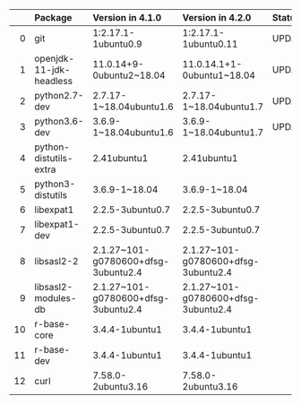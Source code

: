 <!-- markdown-link-check-disable -->

|    | Package                 | Version in 4.1.0                    | Version in 4.2.0                    | Status   |
|---:|:------------------------|:------------------------------------|:------------------------------------|:---------|
|  0 | git                     | 1:2.17.1-1ubuntu0.9                 | 1:2.17.1-1ubuntu0.11                | UPDATED  |
|  1 | openjdk-11-jdk-headless | 11.0.14+9-0ubuntu2~18.04            | 11.0.14.1+1-0ubuntu1~18.04          | UPDATED  |
|  2 | python2.7-dev           | 2.7.17-1~18.04ubuntu1.6             | 2.7.17-1~18.04ubuntu1.7             | UPDATED  |
|  3 | python3.6-dev           | 3.6.9-1~18.04ubuntu1.6              | 3.6.9-1~18.04ubuntu1.7              | UPDATED  |
|  4 | python-distutils-extra  | 2.41ubuntu1                         | 2.41ubuntu1                         |          |
|  5 | python3-distutils       | 3.6.9-1~18.04                       | 3.6.9-1~18.04                       |          |
|  6 | libexpat1               | 2.2.5-3ubuntu0.7                    | 2.2.5-3ubuntu0.7                    |          |
|  7 | libexpat1-dev           | 2.2.5-3ubuntu0.7                    | 2.2.5-3ubuntu0.7                    |          |
|  8 | libsasl2-2              | 2.1.27~101-g0780600+dfsg-3ubuntu2.4 | 2.1.27~101-g0780600+dfsg-3ubuntu2.4 |          |
|  9 | libsasl2-modules-db     | 2.1.27~101-g0780600+dfsg-3ubuntu2.4 | 2.1.27~101-g0780600+dfsg-3ubuntu2.4 |          |
| 10 | r-base-core             | 3.4.4-1ubuntu1                      | 3.4.4-1ubuntu1                      |          |
| 11 | r-base-dev              | 3.4.4-1ubuntu1                      | 3.4.4-1ubuntu1                      |          |
| 12 | curl                    | 7.58.0-2ubuntu3.16                  | 7.58.0-2ubuntu3.16                  |          |